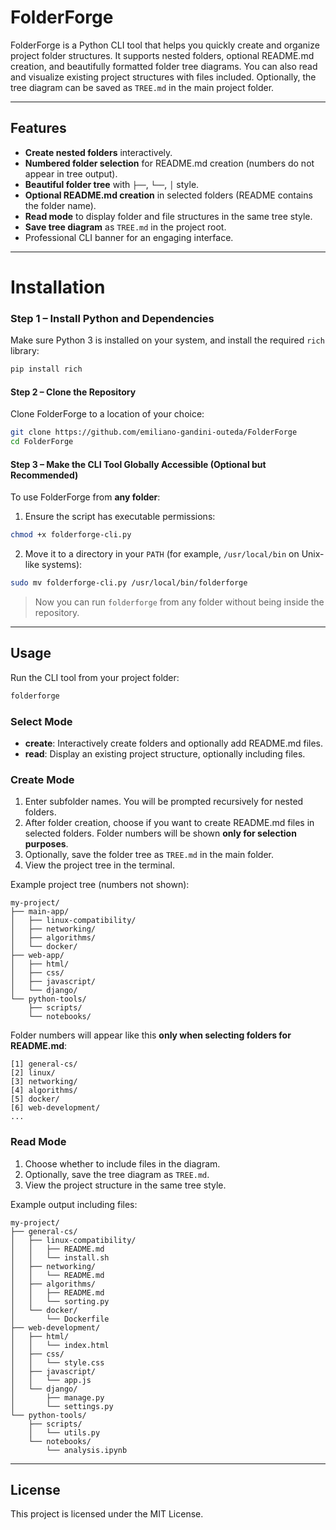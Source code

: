 # FolderForge

FolderForge is a Python CLI tool that helps you quickly create and organize project folder structures. It supports nested folders, optional README.md creation, and beautifully formatted folder tree diagrams. You can also read and visualize existing project structures with files included. Optionally, the tree diagram can be saved as `TREE.md` in the main project folder.

---

## Features

- **Create nested folders** interactively.
- **Numbered folder selection** for README.md creation (numbers do not appear in tree output).
- **Beautiful folder tree** with `├──`, `└──`, `│` style.
- **Optional README.md creation** in selected folders (README contains the folder name).
- **Read mode** to display folder and file structures in the same tree style.
- **Save tree diagram** as `TREE.md` in the project root.
- Professional CLI banner for an engaging interface.

---

# **Installation**

### Step 1 – Install Python and Dependencies

Make sure Python 3 is installed on your system, and install the required `rich` library:

```bash
pip install rich
```

#### Step 2 – Clone the Repository

Clone FolderForge to a location of your choice:

```bash
git clone https://github.com/emiliano-gandini-outeda/FolderForge
cd FolderForge
```

#### Step 3 – Make the CLI Tool Globally Accessible (Optional but Recommended)

To use FolderForge from **any folder**:

1. Ensure the script has executable permissions:

```bash
chmod +x folderforge-cli.py
```

2. Move it to a directory in your `PATH` (for example, `/usr/local/bin` on Unix-like systems):

```bash
sudo mv folderforge-cli.py /usr/local/bin/folderforge
```

> Now you can run `folderforge` from any folder without being inside the repository.

---

## Usage

Run the CLI tool from your project folder:

```bash
folderforge
```

### Select Mode

* **create**: Interactively create folders and optionally add README.md files.
* **read**: Display an existing project structure, optionally including files.

### Create Mode

1. Enter subfolder names. You will be prompted recursively for nested folders.
2. After folder creation, choose if you want to create README.md files in selected folders. Folder numbers will be shown **only for selection purposes**.
3. Optionally, save the folder tree as `TREE.md` in the main folder.
4. View the project tree in the terminal.

Example project tree (numbers not shown):

```text
my-project/
├── main-app/
│   ├── linux-compatibility/
│   ├── networking/
│   ├── algorithms/
│   └── docker/
├── web-app/
│   ├── html/
│   ├── css/
│   ├── javascript/
│   └── django/
└── python-tools/
    ├── scripts/
    └── notebooks/
```

Folder numbers will appear like this **only when selecting folders for README.md**:

```text
[1] general-cs/
[2] linux/
[3] networking/
[4] algorithms/
[5] docker/
[6] web-development/
...
```

### Read Mode

1. Choose whether to include files in the diagram.
2. Optionally, save the tree diagram as `TREE.md`.
3. View the project structure in the same tree style.

Example output including files:

```text
my-project/
├── general-cs/
│   ├── linux-compatibility/
│   │   ├── README.md
│   │   └── install.sh
│   ├── networking/
│   │   └── README.md
│   ├── algorithms/
│   │   ├── README.md
│   │   └── sorting.py
│   └── docker/
│       └── Dockerfile
├── web-development/
│   ├── html/
│   │   └── index.html
│   ├── css/
│   │   └── style.css
│   ├── javascript/
│   │   └── app.js
│   └── django/
│       ├── manage.py
│       └── settings.py
└── python-tools/
    ├── scripts/
    │   └── utils.py
    └── notebooks/
        └── analysis.ipynb

```
---

## License

This project is licensed under the MIT License.

